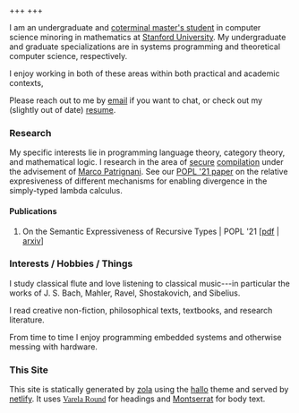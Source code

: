 +++
+++

I am an undergraduate and [coterminal master's student][coterm] in computer
science minoring in mathematics at [Stanford University][]. My undergraduate and graduate
specializations are in systems programming and theoretical computer science,
respectively.

I enjoy working in both of these areas within both practical and academic
contexts, 

Please reach out to me by [email][] if you want to chat, or check out my
(slightly out of date) [resume][].

[Stanford University]: https://stanford.edu
[coterm]: https://undergrad.stanford.edu/advising/coterm
[email]: mailto://eric@ericmarkmartin.com
[resume]: /resume.pdf

### Research

My specific interests lie in programming language theory, category theory, and
mathematical logic. I research in the area of [secure][seccomp1]
[compilation][seccomp2] under the advisement of [Marco Patrignani][]. See our
[POPL '21 paper][mu-expr-arxiv] on the relative expresiveness of different mechanisms for
enabling divergence in the simply-typed lambda calculus.

[seccomp1]: https://www.youtube.com/playlist?list=PL0DsGHMPLUWXXWjqfRuA20FNnNXOTj_Wh
[seccomp2]: https://theory.stanford.edu/~mp/mp/Teaching_files/2017-10-unibo.pdf "Secure Compilation Slides"
[Marco Patrignani]: https://squera.github.io/about/

#### Publications

1. On the Semantic Expressiveness of Recursive Types | POPL '21 \[[pdf][mu-expr-pdf] | [arxiv][mu-expr-arxiv]\]

[mu-expr-pdf]: https://squera.github.io/pdf/mu-expr.pdf
[mu-expr-arxiv]: https://arxiv.org/abs/2010.10859 "On the Semantic
Expressiveness of Recursive Types"

### Interests / Hobbies / Things

I study classical flute and love listening to classical music---in particular
the works of J. S. Bach, Mahler, Ravel, Shostakovich, and Sibelius.

I read creative non-fiction, philosophical texts, textbooks, and
research literature.

From time to time I enjoy programming embedded systems and otherwise messing
with hardware.

[SiFive]: https://sifive.com

### This Site

This site is statically generated by [zola][] using the [hallo][] theme and
served by [netlify][]. It uses <span style="font-family:'Varela Round'">[Varela Round][]</span> for headings and [Montserrat][] for
body text.

[zola]: https://getzola.org
[hallo]: https://github.com/janbaudisch/zola-hallo
[netlify]: https://netlify.com
[Varela Round]: https://fonts.google.com/specimen/Varela+Round
[Montserrat]: https://fonts.google.com/specimen/Montserraj
